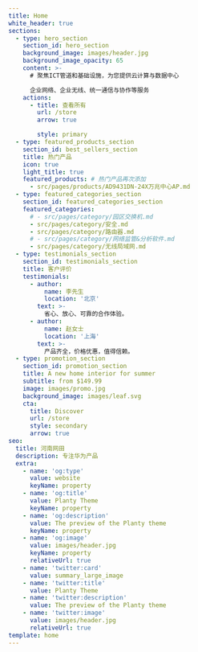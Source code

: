 ```yaml
---
title: Home
white_header: true
sections:
  - type: hero_section
    section_id: hero_section
    background_image: images/header.jpg
    background_image_opacity: 65
    content: >-
      # 聚焦ICT管道和基础设施，为您提供云计算与数据中心

      企业网络、企业无线、统一通信与协作等服务
    actions:
      - title: 查看所有
        url: /store
        arrow: true

        style: primary
  - type: featured_products_section
    section_id: best_sellers_section
    title: 热门产品
    icon: true
    light_title: true
    featured_products: # 热门产品再次添加
      - src/pages/products/AD9431DN-24X万兆中心AP.md
  - type: featured_categories_section
    section_id: featured_categories_section
    featured_categories:
      # - src/pages/category/园区交换机.md
      - src/pages/category/安全.md
      - src/pages/category/路由器.md
      # - src/pages/category/网络监管&分析软件.md
      - src/pages/category/无线局域网.md
  - type: testimonials_section
    section_id: testimonials_section
    title: 客户评价
    testimonials:
      - author:
          name: 李先生
          location: '北京'
        text: >-
          省心、放心、可靠的合作体验。
      - author:
          name: 赵女士
          location: '上海'
        text: >-
          产品齐全，价格优惠，值得信赖。
  - type: promotion_section
    section_id: promotion_section
    title: A new home interior for summer
    subtitle: from $149.99
    image: images/promo.jpg
    background_image: images/leaf.svg
    cta:
      title: Discover
      url: /store
      style: secondary
      arrow: true
seo:
  title: 河南网田
  description: 专注华为产品
  extra:
    - name: 'og:type'
      value: website
      keyName: property
    - name: 'og:title'
      value: Planty Theme
      keyName: property
    - name: 'og:description'
      value: The preview of the Planty theme
      keyName: property
    - name: 'og:image'
      value: images/header.jpg
      keyName: property
      relativeUrl: true
    - name: 'twitter:card'
      value: summary_large_image
    - name: 'twitter:title'
      value: Planty Theme
    - name: 'twitter:description'
      value: The preview of the Planty theme
    - name: 'twitter:image'
      value: images/header.jpg
      relativeUrl: true
template: home
---
```

